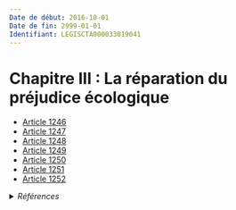 ```yaml
---
Date de début: 2016-10-01
Date de fin: 2999-01-01
Identifiant: LEGISCTA000033019041
---
```


<h1>Chapitre III : La réparation du préjudice écologique</h1>

- [Article 1246](article_1246.md)
- [Article 1247](article_1247.md)
- [Article 1248](article_1248.md)
- [Article 1249](article_1249.md)
- [Article 1250](article_1250.md)
- [Article 1251](article_1251.md)
- [Article 1252](article_1252.md)

<details>
  <summary><em>Références</em></summary>

  <h2>Articles faisant référence à la section</h2>
  
  <ul>
    <li>
      <a href="https://legal.tricoteuses.fr//redirection/LEGIARTI000033018696?vers=git&vers=legifrance">LOI n° 2016-1087 du 8 août 2016 pour la reconquête de la biodiversité, de la nature et des paysages - article 4 PARTIELLEMENT_MODIF VIGUEUR, en vigueur depuis le 2016-08-10</a> CREE source
    </li>
  </ul>
</details>
